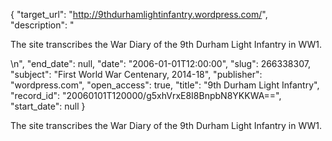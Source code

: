 {
  "target_url": "http://9thdurhamlightinfantry.wordpress.com/", 
  "description": "<p>The site transcribes the War Diary of the 9th Durham Light Infantry in WW1.</p>\n", 
  "end_date": null, 
  "date": "2006-01-01T12:00:00", 
  "slug": 266338307, 
  "subject": "First World War Centenary, 2014-18", 
  "publisher": "wordpress.com", 
  "open_access": true, 
  "title": "9th Durham Light Infantry", 
  "record_id": "20060101T120000/g5xhVrxE8I8BnpbN8YKKWA==", 
  "start_date": null
}

<p>The site transcribes the War Diary of the 9th Durham Light Infantry in WW1.</p>
